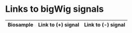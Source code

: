 # Links to bigWig signals

| Biosample | Link to (+) signal | Link to (-) signal |
| --------- | ------------------ | ------------------ |
